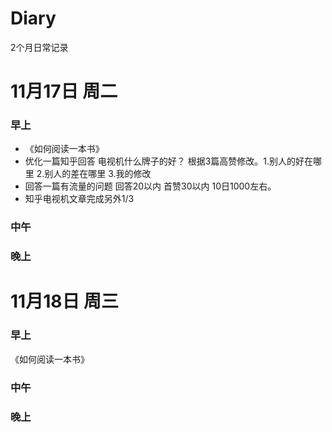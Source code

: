 # Diary
2个月日常记录

# 11月17日 周二
### 早上
* 《如何阅读一本书》
* 优化一篇知乎回答 电视机什么牌子的好？ 根据3篇高赞修改。1.别人的好在哪里 2.别人的差在哪里 3.我的修改
* 回答一篇有流量的问题  回答20以内 首赞30以内 10日1000左右。
* 知乎电视机文章完成另外1/3

### 中午


### 晚上



# 11月18日 周三
### 早上
《如何阅读一本书》

### 中午

### 晚上
